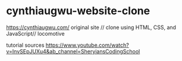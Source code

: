 # cynthiaugwu-website-clone

https://cynthiaugwu.com/ original site // clone using HTML, CSS, and JavaScript// locomotive


tutorial sources https://www.youtube.com/watch?v=InvSEpJUXu4&ab_channel=SheryiansCodingSchool  
